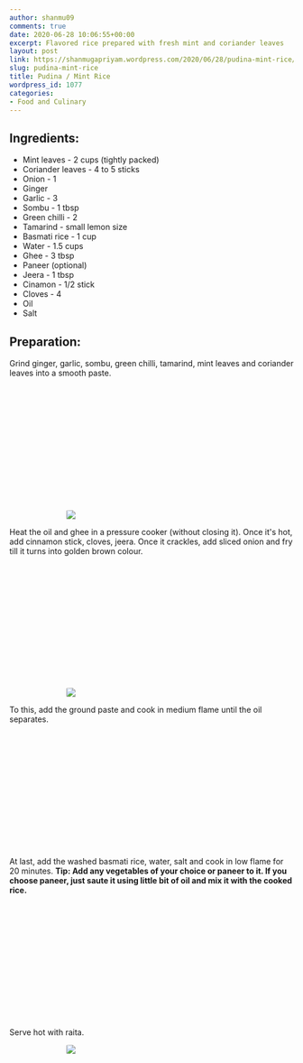 ```yaml
---
author: shanmu09
comments: true
date: 2020-06-28 10:06:55+00:00
excerpt: Flavored rice prepared with fresh mint and coriander leaves
layout: post
link: https://shanmugapriyam.wordpress.com/2020/06/28/pudina-mint-rice/
slug: pudina-mint-rice
title: Pudina / Mint Rice
wordpress_id: 1077
categories:
- Food and Culinary
---
```

<style>
.square {
    float:left;
    position: center;
    width: 49%;
    border-radius:5%;
    padding-bottom : 40%; /* = width for a 1:1 aspect ratio */
    margin:0.5%;
    background-position:center center;
    background-repeat:no-repeat;
    background-size:cover; /* you change this to "contain" if you don't want the images to be cropped */
}
	
#break {
    clear:both;
}

.img_1{background-image:url('https://shanmugapriyam.files.wordpress.com/2020/06/20200620_110918.jpg');}
.img_2{background-image:url('https://shanmugapriyam.files.wordpress.com/2020/06/20200620_111116.jpg');}
.img_3{background-image:url('https://shanmugapriyam.files.wordpress.com/2020/06/20200620_112430.jpg');}
.img_4{background-image:url('https://shanmugapriyam.files.wordpress.com/2020/06/20200620_112457.jpg');}
.img_5{background-image:url('https://shanmugapriyam.files.wordpress.com/2020/06/20200620_112919.jpg');}
.img_6{background-image:url('https://shanmugapriyam.files.wordpress.com/2020/06/00100lrportrait_00100_burst20200620115233017_cover.jpg');}
.img_7{background-image:url('https://shanmugapriyam.files.wordpress.com/2020/06/00100lrportrait_00100_burst20200620115552317_cover.jpg');}
.img_8{background-image:url('https://shanmugapriyam.files.wordpress.com/2020/06/00100lrportrait_00100_burst20200620115821919_cover.jpg');}


.resize_fit_center {
    max-width:60%;
    max-height:60%;
    vertical-align: middle;
    display: block;
    margin-left: auto;
    margin-right: auto;
    border-radius:5%;
}

.center {
  margin: auto;
  width: 60%;
}
</style>




## Ingredients:







  * Mint leaves - 2 cups (tightly packed)
  * Coriander leaves - 4 to 5 sticks
  * Onion - 1
  * Ginger 
  * Garlic - 3
  * Sombu - 1 tbsp
  * Green chilli - 2
  * Tamarind - small lemon size
  * Basmati rice - 1 cup
  * Water - 1.5 cups
  * Ghee - 3 tbsp
  * Paneer (optional)
  * Jeera - 1 tbsp
  * Cinamon - 1/2 stick
  * Cloves - 4
  * Oil
  * Salt 






## Preparation:







Grind ginger, garlic, sombu, green chilli, tamarind, mint leaves and coriander leaves into a smooth paste.





<div class="square img_1">
</div>
<div class="square img_2">
</div>
<div id="break"> </div>

<p/>

<div>
	<img src="https://shanmugapriyam.files.wordpress.com/2020/06/20200620_111612-1.jpg"  class="resize_fit_center"/>
</div>
<p/>





Heat the oil and ghee in a pressure cooker (without closing it). Once it's hot, add cinnamon stick, cloves, jeera. Once it crackles, add sliced onion and fry till it turns into golden brown colour.





<div class="square img_3">
</div>
<div class="square img_4">
</div>
<div id="break"> </div>
<p/>


<div>
	<img src="https://shanmugapriyam.files.wordpress.com/2020/06/20200620_112525.jpg"  class="resize_fit_center"/>
</div>
<p/>







To this, add the ground paste and cook in medium flame until the oil separates.





<div class="square img_5">
</div>
<div class="square img_6">
</div>
<div id="break"> </div>
<p/>









At last, add the washed basmati rice, water, salt and cook in low flame for 20 minutes. **Tip: Add any vegetables of your choice or paneer to it. If you choose paneer, just saute it using little bit of oil and mix it with the cooked rice.**




<div class="square img_7">
</div>
<div class="square img_8">
</div>
<div id="break"> </div>
<p/>








Serve hot with raita.



<div>
	<img src="https://shanmugapriyam.files.wordpress.com/2020/06/00100lrportrait_00100_burst20200620141520703_cover.jpg?w=1024"  class="resize_fit_center"/>
</div>
<p/>

